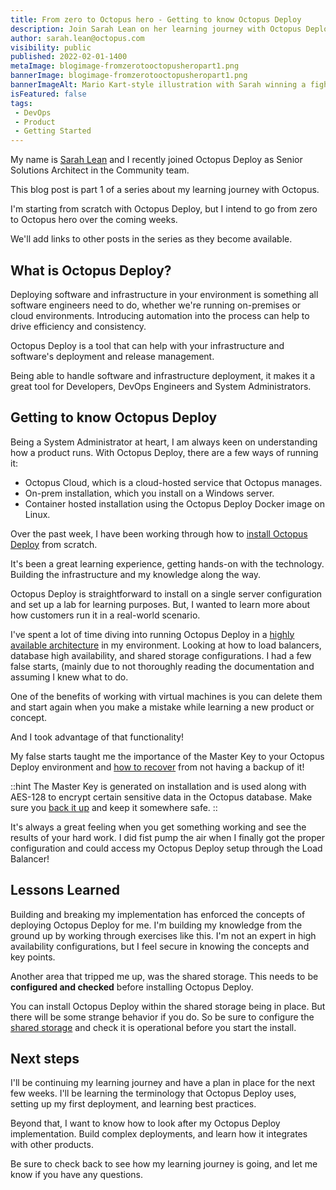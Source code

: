 ```yaml
---
title: From zero to Octopus hero - Getting to know Octopus Deploy
description: Join Sarah Lean on her learning journey with Octopus Deploy.
author: sarah.lean@octopus.com
visibility: public
published: 2022-02-01-1400
metaImage: blogimage-fromzerotooctopusheropart1.png
bannerImage: blogimage-fromzerotooctopusheropart1.png
bannerImageAlt: Mario Kart-style illustration with Sarah winning a fight with a creature over shark infested waters
isFeatured: false
tags:
 - DevOps
 - Product
 - Getting Started
---
```


My name is [Sarah Lean](https://twitter.com/Techielass) and I recently joined Octopus Deploy as Senior Solutions Architect in the Community team. 

This blog post is part 1 of a series about my learning journey with Octopus. 

I'm starting from scratch with Octopus Deploy, but I intend to go from zero to Octopus hero over the coming weeks.

We'll add links to other posts in the series as they become available.

## What is Octopus Deploy?

Deploying software and infrastructure in your environment is something all software engineers need to do, whether we're running on-premises or cloud environments. Introducing automation into the process can help to drive efficiency and consistency. 

Octopus Deploy is a tool that can help with your infrastructure and software's deployment and release management. 

Being able to handle software and infrastructure deployment, it makes it a great tool for Developers, DevOps Engineers and System Administrators. 

## Getting to know Octopus Deploy
Being a System Administrator at heart, I am always keen on understanding how a product runs.  With Octopus Deploy, there are a few ways of running it:

- Octopus Cloud, which is a cloud-hosted service that Octopus manages. 
- On-prem installation, which you install on a Windows server. 
- Container hosted installation using the Octopus Deploy Docker image on Linux. 
 
Over the past week, I have been working through how to [install Octopus Deploy](https://octopus.com/docs/installation) from scratch. 

It's been a great learning experience, getting hands-on with the technology. Building the infrastructure and my knowledge along the way. 

Octopus Deploy is straightforward to install on a single server configuration and set up a lab for learning purposes.  But, I wanted to learn more about how customers run it in a real-world scenario. 

I've spent a lot of time diving into running Octopus Deploy in a [highly available architecture](https://octopus.com/docs/administration/high-availability) in my environment. Looking at how to load balancers, database high availability, and shared storage configurations.  I had a few false starts, (mainly due to not thoroughly reading the documentation and assuming I knew what to do.  

 One of the benefits of working with virtual machines is you can delete them and start again when you make a mistake while learning a new product or concept. 

And I took advantage of that functionality!

My false starts taught me the importance of the Master Key to your Octopus Deploy environment and [how to recover](https://octopus.com/docs/administration/managing-infrastructure/lost-master-key) from not having a backup of it!

::hint
The Master Key is generated on installation and is used along with AES-128 to encrypt certain sensitive data in the Octopus database. Make sure you [back it up](https://octopus.com/docs/octopus-rest-api/octopus.server.exe-command-line/show-master-key) and keep it somewhere safe. 
::

It's always a great feeling when you get something working and see the results of your hard work.  I did fist pump the air when I finally got the proper configuration and could access my Octopus Deploy setup through the Load Balancer!

## Lessons Learned
Building and breaking my implementation has enforced the concepts of deploying Octopus Deploy for me. I'm building my knowledge from the ground up by working through exercises like this.  I'm not an expert in high availability configurations, but I feel secure in knowing the concepts and key points. 

Another area that tripped me up, was the shared storage.  This needs to be **configured and checked** before installing Octopus Deploy.  

You can install Octopus Deploy within the shared storage being in place.  But there will be some strange behavior if you do. So be sure to configure the [shared storage](https://octopus.com/docs/administration/high-availability/design/octopus-for-high-availability-on-premises#shared-storage) and check it is operational before you start the install.  

## Next steps
I'll be continuing my learning journey and have a plan in place for the next few weeks. I'll be learning the terminology that Octopus Deploy uses, setting up my first deployment, and learning best practices.   

Beyond that, I want to know how to look after my Octopus Deploy implementation. Build complex deployments, and learn how it integrates with other products. 

Be sure to check back to see how my learning journey is going, and let me know if you have any questions. 
